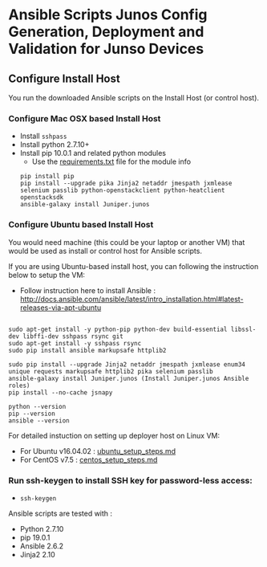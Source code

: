 # Ansible Scripts Junos Config Generation, Deployment and Validation for Junso Devices

## Configure Install Host 

You run the downloaded Ansible scripts on the Install Host (or control host). 

### Configure Mac OSX based Install Host 

- Install `sshpass` 
- Install python 2.7.10+
- Install pip 10.0.1 and related python modules
    - Use the [requirements.txt](../requirements.txt) file for the module info
    ```
    pip install pip
    pip install --upgrade pika Jinja2 netaddr jmespath jxmlease selenium passlib python-openstackclient python-heatclient openstacksdk
    ansible-galaxy install Juniper.junos
    ```


### Configure Ubuntu based Install Host 
You would need machine (this could be your laptop or another VM) that would be used as install or control host for Ansible scripts.

If you are using Ubuntu-based install host, you can following the instruction below to setup the VM:

- Follow instruction here to install Ansible : http://docs.ansible.com/ansible/latest/intro_installation.html#latest-releases-via-apt-ubuntu

```

sudo apt-get install -y python-pip python-dev build-essential libssl-dev libffi-dev sshpass rsync git 
sudo apt-get install -y sshpass rsync
sudo pip install ansible markupsafe httplib2

sudo pip install --upgrade Jinja2 netaddr jmespath jxmlease enum34 unique requests markupsafe httplib2 pika selenium passlib
ansible-galaxy install Juniper.junos (Install Juniper.junos Ansible roles)
pip install --no-cache jsnapy

python --version
pip --version
ansible --version

```
For detailed instuction on setting up deployer host on Linux VM:
- For Ubuntu v16.04.02 : [ubuntu_setup_steps.md ](ubuntu_setup_steps.md) 
- For CentOS v7.5      : [centos_setup_steps.md ](centos_setup_steps.md) 


### Run ssh-keygen to install SSH key for password-less access:
- `ssh-keygen` 

Ansible scripts are tested with :

- Python 2.7.10
- pip 19.0.1 
- Ansible 2.6.2
- Jinja2 2.10


